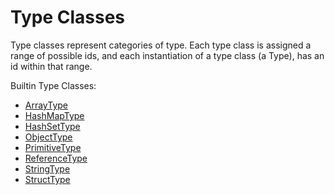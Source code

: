 # Type Classes

Type classes represent categories of type. Each type class is assigned a range of possible ids, and each instantiation of a type class (a Type), has an id within that range.

Builtin Type Classes:

* [ArrayType](./array-type)
* [HashMapType](./hash-map-type)
* [HashSetType](./hash-set-type)
* [ObjectType](./object-type)
* [PrimitiveType](./primitive-type)
* [ReferenceType](./reference-type)
* [StringType](./string-type)
* [StructType](./struct-type)
